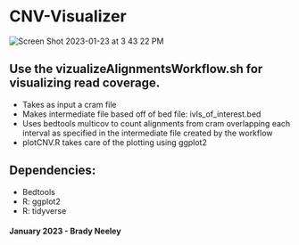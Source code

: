 # CNV-Visualizer

![Screen Shot 2023-01-23 at 3 43 22 PM](https://user-images.githubusercontent.com/55114836/214156591-fb37b769-896c-4ffc-8d29-3990a471fc3e.png)


## Use the vizualizeAlignmentsWorkflow.sh for visualizing read coverage.
- Takes as input a cram file
- Makes intermediate file based off of bed file: ivls_of_interest.bed
- Uses bedtools multicov to count alignments from cram overlapping each 
  interval as specified in the intermediate file created by the workflow
- plotCNV.R takes care of the plotting using ggplot2


## Dependencies:
- Bedtools
- R: ggplot2
- R: tidyverse

#### January 2023 - Brady Neeley
